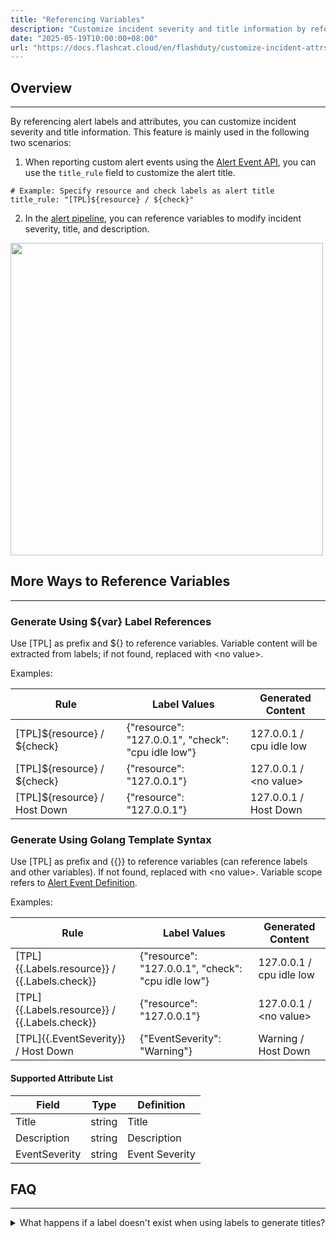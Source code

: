 ```yaml
---
title: "Referencing Variables"
description: "Customize incident severity and title information by referencing alert labels and attributes"
date: "2025-05-19T10:00:00+08:00"
url: "https://docs.flashcat.cloud/en/flashduty/customize-incident-attrs"
---
```


## Overview
---

By referencing alert labels and attributes, you can customize incident severity and title information. This feature is mainly used in the following two scenarios:

1. When reporting custom alert events using the [Alert Event API](https://developer.flashcat.cloud/en/flashduty/event-api/alert-event?nav=01JCQ7A4N4WRWNXW8EWEHXCMF5), you can use the `title_rule` field to customize the alert title.

```
# Example: Specify resource and check labels as alert title
title_rule: "[TPL]${resource} / ${check}"
```

2. In the [alert pipeline](https://docs.flashcat.cloud/en/flashduty/alert-pipelines?nav=01JCQ7A4N4WRWNXW8EWEHXCMF5), you can reference variables to modify incident severity, title, and description.

<img src="https://download.flashcat.cloud/flashduty/doc/zh/fd/bianliang-1.png"  width=500 />


## More Ways to Reference Variables
---

### Generate Using \${var} Label References

Use [TPL] as prefix and \${} to reference variables. Variable content will be extracted from labels; if not found, replaced with \<no value\>.

Examples:

| Rule | Label Values | Generated Content |
| --- | ---| ---- |
|[TPL]\${resource} / \${check}| {"resource": "127.0.0.1", "check": "cpu idle low"} | 127.0.0.1 / cpu idle low |
|[TPL]\${resource} / \${check} | {"resource": "127.0.0.1"} | 127.0.0.1 / \<no value\> |
|[TPL]\${resource} / Host Down | {"resource": "127.0.0.1"} | 127.0.0.1 / Host Down |


### Generate Using Golang Template Syntax

Use [TPL] as prefix and {{}} to reference variables (can reference labels and other variables). If not found, replaced with \<no value\>. Variable scope refers to [Alert Event Definition](#AlertEvent).

Examples:

| Rule | Label Values | Generated Content |
| --- | ---| ---- |
|[TPL]{{.Labels.resource}} / {{.Labels.check}}| {"resource": "127.0.0.1", "check": "cpu idle low"} | 127.0.0.1 / cpu idle low |
|[TPL]{{.Labels.resource}} / {{.Labels.check}} | {"resource": "127.0.0.1"} | 127.0.0.1 / \<no value\> |
|[TPL]{{.EventSeverity}} / Host Down | {"EventSeverity": "Warning"} | Warning / Host Down |

#### Supported Attribute List

| Field | Type | Definition |
| --- | ---| ---- |
|  Title   |   string  |   Title  |
|  Description  |  string   |  Description   |
|  EventSeverity  |  string   |  Event Severity  |


## FAQ
---

<details>
  <summary>What happens if a label doesn't exist when using labels to generate titles?</summary>
  
  It depends on which variable retrieval method you use. The title might retain the original variable information or use \<no value\> as a replacement.
  
  Even if variables cannot be retrieved, it won't affect alert generation. You can debug with confidence.
</details>